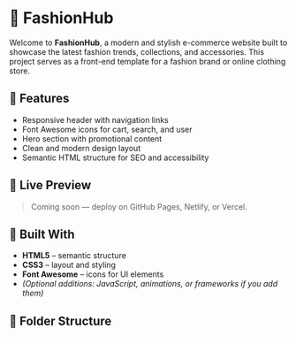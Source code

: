 # 👗 FashionHub

Welcome to **FashionHub**, a modern and stylish e-commerce website built to showcase the latest fashion trends, collections, and accessories. This project serves as a front-end template for a fashion brand or online clothing store.

## 🌟 Features

- Responsive header with navigation links
- Font Awesome icons for cart, search, and user
- Hero section with promotional content
- Clean and modern design layout
- Semantic HTML structure for SEO and accessibility

## 🚀 Live Preview


> Coming soon — deploy on GitHub Pages, Netlify, or Vercel.

## 🧱 Built With

- **HTML5** – semantic structure
- **CSS3** – layout and styling
- **Font Awesome** – icons for UI elements
- *(Optional additions: JavaScript, animations, or frameworks if you add them)*

## 📁 Folder Structure

